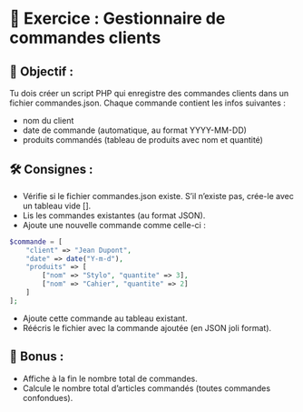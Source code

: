 # 💼 Exercice : Gestionnaire de commandes clients

## 🧾 Objectif :

Tu dois créer un script PHP qui enregistre des commandes clients dans un fichier commandes.json. Chaque commande contient les infos suivantes :

- nom du client
- date de commande (automatique, au format YYYY-MM-DD)
- produits commandés (tableau de produits avec nom et quantité)

## 🛠️ Consignes :

- Vérifie si le fichier commandes.json existe. S’il n’existe pas, crée-le avec un tableau vide [].
- Lis les commandes existantes (au format JSON).
- Ajoute une nouvelle commande comme celle-ci :

```php
$commande = [
    "client" => "Jean Dupont",
    "date" => date("Y-m-d"),
    "produits" => [
        ["nom" => "Stylo", "quantite" => 3],
        ["nom" => "Cahier", "quantite" => 2]
    ]
];
```

- Ajoute cette commande au tableau existant.
- Réécris le fichier avec la commande ajoutée (en JSON joli format).

## 🎯 Bonus :

- Affiche à la fin le nombre total de commandes.
- Calcule le nombre total d’articles commandés (toutes commandes confondues).
